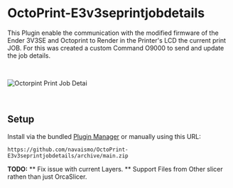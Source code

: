 # OctoPrint-E3v3seprintjobdetails

This Plugin enable the communication with the modified firmware of the Ender 3V3SE and Octoprint to Render in the Printer's LCD the current print JOB.
For this was created a custom Command O9000 to send and update the job details.

<br />


  ![Octorpint Print Job Detai](https://i.imgur.com/Ir8u0tD.jpeg)


<br />


## Setup

Install via the bundled [Plugin Manager](https://docs.octoprint.org/en/master/bundledplugins/pluginmanager.html)
or manually using this URL:

    https://github.com/navaismo/OctoPrint-E3v3seprintjobdetails/archive/main.zip



**TODO:** 
 ** Fix issue with current Layers.
 ** Support Files from Other slicer rathen than just OrcaSlicer.
